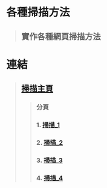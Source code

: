 # 各種掃描方法
>## 實作各種網頁掃描方法
# 連結
>## [掃描主頁](https://asuka2023.github.io/scanner/scanner_index.html)
>>### 分頁
>>### 1.  [掃描_1](https://asuka2023.github.io/scanner/scanner1.html)
>>### 2.  [掃描_2](https://asuka2023.github.io/scanner/scanner2.html)
>>### 3.  [掃描_3](https://asuka2023.github.io/scanner/scanner3.html)
>>### 4.  [掃描_4](https://asuka2023.github.io/scanner/scanner4.html)
